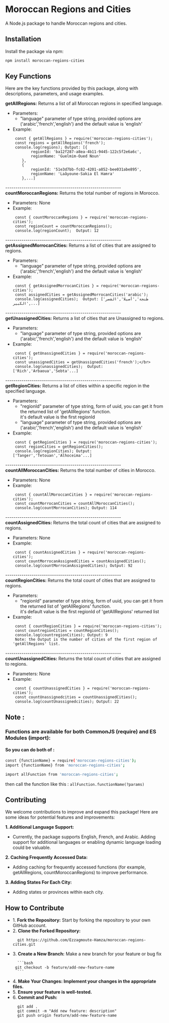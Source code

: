 # Moroccan Regions and Cities

A Node.js package to handle Moroccan regions and cities.

## Installation
Install the package via npm:

```bash
npm install moroccan-regions-cities
```

## Key Functions

Here are the key functions provided by this package, along with descriptions, parameters, and usage examples.

<strong>getAllRegions:</strong>
Returns a list of all Moroccan regions in specified language.
<ul>
  <li>
     Parameters: </br>
      <ul>
         <li>"language" parameter of type string, provided options are ('arabic','french','english') and the default value is 'english'</li>
      </ul>
  </li>
  <li>
     Example: </br>

     const { getAllRegions } = require('moroccan-regions-cities');
     const regions = getAllRegions('french');
     console.log(regions); Output: [{
            regionId: 'ba12f287-a8ea-4b11-9445-122c5f2e6a6c',
            regionName: 'Guelmim-Oued Noun'
        },
        {
            regionId: '51e3d7bb-fc82-4201-a852-bee031abe895',
            regionName: 'Laâyoune-Sakia El Hamra'
        },...]
        
  </li>
</ul>
---------------------------------------------------------<br>
<strong>countMoroccanRegions:</strong>
Returns the total number of regions in Morocco.
<ul>
  <li>
     Parameters: None </br>
  </li>
  <li>
     Example: </br>

     const { countMoroccanRegions } = require('moroccan-regions-cities'); 
     const regionCount = countMoroccanRegions();
     console.log(regionCount);  Output: 12
  </li>
</ul>

---------------------------------------------------------<br>
<strong>getAssignedMorrocanCities:</strong>
Returns a list of cities that are assigned to regions.
<ul>
  <li>
     Parameters: </br>
      <ul>
         <li>"language" parameter of type string, provided options are ('arabic','french','english') and the default value is 'english'</li>
      </ul>
  </li>
  <li>
     Example: </br>

     const { getAssignedMorrocanCities } = require('moroccan-regions-cities'); 
     const assignedCities = getAssignedMorrocanCities('arabic');
     console.log(assignedCities);  Output: ['طنجة','أصيلا','القصر الكبير',...]
    
  </li>
</ul>
---------------------------------------------------------<br>
<strong>getUnassignedCities:</strong>
Returns a list of cities that are Unassigned to regions.
<ul>
  <li>
     Parameters: </br>
      <ul>
         <li>"language" parameter of type string, provided options are ('arabic','french','english') and the default value is 'english'</li>
      </ul>
  </li>
  <li>
     Example: </br>

     const { getUnassignedCities } = require('moroccan-regions-cities');
     const unassignedCities = getUnassignedCities('french');</br>
     console.log(unassignedCities);  Output: ['Rich','Arbaoua','Sebta'...]
    
  </li>
</ul>

---------------------------------------------------------<br>
<strong>getRegionCities:</strong>
Returns a list of cities within a specific region in the specified language.
<ul>
  <li>
     Parameters: </br>
      <ul>
         <li>"regionId" parameter of type string, form of uuid, you can get it from the returned list of 'getAllRegions' function. </br>
         it's default value is the first regionId
         </li>
         <li>"language" parameter of type string, provided options are ('arabic','french','english') and the default value is 'english'
         </li>
      </ul>
  </li>
  <li>
     Example: </br>

     const { getRegionCities } = require('moroccan-regions-cities');
     const regionCities = getRegionCities();
     console.log(regionCities); Output: ['Tanger','Tetouan','Alhoceima'...]
    
  </li>
</ul>

---------------------------------------------------------<br>
<strong>countAllMoroccanCities:</strong>
Returns the total number of cities in Morocco.
<ul>
  <li>
     Parameters: None </br>
  </li>
  <li>
     Example: </br>

     const { countAllMoroccanCities } = require('moroccan-regions-cities');
     const countMorrocanCities = countAllMoroccanCities();
     console.log(countMorrocanCities); Output: 114 
  </li>
</ul>

---------------------------------------------------------<br>
<strong>countAssignedCities:</strong>
Returns the total count of cities that are assigned to regions.
<ul>
  <li>
     Parameters: None </br>
  </li>
  <li>
     Example: </br>

     const { countAssignedCities } = require('moroccan-regions-cities');
     const countMorrocanAssignedCities = countAssignedCities();
     console.log(countMorrocanAssignedCities); Output: 92 
  </li>
</ul>

---------------------------------------------------------<br>
<strong>countRegionCities:</strong>
Returns the total count of cities that are assigned to regions.
<ul>
  <li>
     Parameters: </br>
      <ul>
         <li>"regionId" parameter of type string, form of uuid, you can get it from the returned list of 'getAllRegions' function. </br>
         it's default value is the first regionId of 'getAllRegions' returned list
         </li>
      </ul>
  </li>
  <li>
     Example: </br>

     const { countRegionCities } = require('moroccan-regions-cities');
     const countregionCities = countRegionCities();
     console.log(countregionCities); Output: 9 
     Note: the Output is the number of cities of the first region of 'getAllRegions' list.
  </li>
</ul>

---------------------------------------------------------<br>
<strong>countUnassignedCities:</strong>
Returns the total count of cities that are assigned to regions.
<ul>
  <li>
     Parameters: None </br>
  </li>
  <li>
     Example: </br>

     const { countUnassignedCities } = require('moroccan-regions-cities'); 
     const countUnassignedcities = countUnassignedCities();
     console.log(countUnassignedcities); Output: 22 
  </li>
</ul>

## Note : 
### Functions are available for both CommonJS (require) and ES Modules (import): <br>
#### So you can do both of : 

```bash 
const {functionName} = require('moroccan-regions-cities');
import {functionName} from 'moroccan-regions-cities';
```
```bash
import allFunction from 'moroccan-regions-cities';
```
then call the function like this : `allFunction.functionName(?params)`

## Contributing

We welcome contributions to improve and expand this package! Here are some ideas for potential features and improvements:

<strong>1. Additional Language Support:</strong>
<ul>
  <li>
  Currently, the package supports English, French, and Arabic. Adding support for additional languages or enabling dynamic language loading could be valuable.
  </li>
</ul>

<strong>2. Caching Frequently Accessed Data:</strong>
<ul>
  <li>
  Adding caching for frequently accessed functions (for example, getAllRegions, countMoroccanRegions) to improve performance.
  </li>
</ul>

<strong>3. Adding States For Each City:</strong>
<ul>
  <li>
   Adding states or provinces within each city.
  </li>
</ul>

## How to Contribute
<ul>
  <li>
     1. <strong>Fork the Repository:</strong> Start by forking the repository to your own GitHub account.
  </li>
   <li>
     2. <strong>Clone the Forked Repository:</strong>

      git https://github.com/Ezzagmoute-Hamza/moroccan-regions-cities.git
      
  </li>
  <li>
     3. <strong>Create a New Branch:</strong> Make a new branch for your feature or bug fix

      ```bash
     git checkout -b feature/add-new-feature-name
      ```
  </li>
  <li>
     4. <strong>Make Your Changes: Implement your changes in the appropriate files.</strong>
  </li>
   <li>
     5. <strong>Ensure your feature is well-tested.</strong>
  </li>
  <li>
     6. <strong>Commit and Push:</strong>

      git add .
      git commit -m "Add new feature: description"
      git push origin feature/add-new-feature-name
     
  </li>
</ul>
